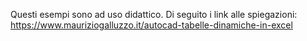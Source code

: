 Questi esempi sono ad uso didattico.
Di seguito i link alle spiegazioni: https://www.mauriziogalluzzo.it/autocad-tabelle-dinamiche-in-excel 
